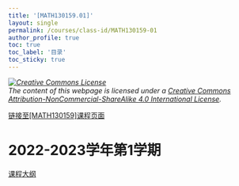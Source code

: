 ```yaml
---
title: '[MATH130159.01]'
layout: single
permalink: /courses/class-id/MATH130159-01
author_profile: true
toc: true
toc_label: '目录'
toc_sticky: true
---
```


<div class='notice--warning'>
	<p><i><a rel='license' href='http://creativecommons.org/licenses/by-nc-sa/4.0/'><img alt='Creative Commons License' style='border-width:0' src='https://i.creativecommons.org/l/by-nc-sa/4.0/88x31.png' /></a><br /> The content of this webpage is licensed under a <a rel='license' href='http://creativecommons.org/licenses/by-nc-sa/4.0/'>Creative Commons Attribution-NonCommercial-ShareAlike 4.0 International License</a>.</i></p>
</div>

<a href='https://fdu-math.github.io/courses/MATH130159'>链接至[MATH130159]课程页面</a>

# 2022-2023学年第1学期
<a href='https://fdu-math.github.io/courses/syllabus/MATH130159.01-2022-2023-1 (Encrypted).pdf'>课程大纲</a>

